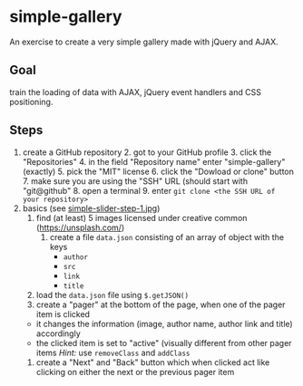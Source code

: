 # simple-gallery
An exercise to create a very simple gallery made with jQuery and AJAX.

## Goal

train the loading of data with AJAX, jQuery event handlers and CSS positioning.

## Steps

1. create a GitHub repository
	2. got to your GitHub profile
	3. click the "Repositories"
	4. in the field "Repository name" enter "simple-gallery" (exactly)
	5. pick the "MIT" license
	6. click the "Dowload or clone" button
	7. make sure you are using the "SSH" URL (should start with "git@github"
	8. open a terminal
	9. enter `git clone <the SSH URL of your repository>` 
1. basics (see [simple-slider-step-1.jpg](simple-slider-step-1.jpg))
	1. find (at least) 5 images licensed under creative common (https://unsplash.com/)
		1. create a file `data.json` consisting of an array of object with the keys
			- `author`
			- `src`
			- `link`
			- `title`
	1. load the `data.json` file using `$.getJSON()`
	1. create a "pager" at the bottom of the page, when one of the pager item is clicked
	- it changes the information (image, author name, author link and title) accordingly
	- the clicked item is set to "active" (visually different from other pager items
	  *Hint:* use `removeClass` and `addClass`
	1. create a "Next" and "Back" button which when clicked act like clicking on either the next or the previous pager item
